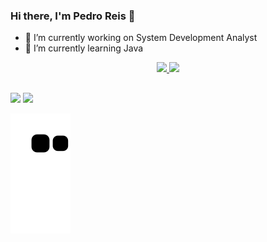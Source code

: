### Hi there, I'm Pedro Reis 👋

- 🔭 I’m currently working on System Development Analyst
- 🌱 I’m currently learning Java

<div align="center">
  <a href="https://github.com/Pedro-Hc-Reis">
  <img height="150em" src="https://github-readme-stats.vercel.app/api?username=Pedro-Hc-Reis&show_icons=true&theme=dark&include_all_commits=true&count_private=true"/>
  <img height="150em" src="https://github-readme-stats.vercel.app/api/top-langs/?username=Pedro-Hc-Reis&layout=compact&langs_count=7&theme=dark"/>
</div>

  ##

<div> 
  <a href="https://www.instagram.com/pedrohenriquecreis/" target="_blank"><img src="https://img.shields.io/badge/-Instagram-%23E4405F?style=for-the-badge&logo=instagram&logoColor=white" target="_blank"></a>
  <a href="https://www.linkedin.com/in/pedro-h-c-reis" target="_blank"><img src="https://img.shields.io/badge/-LinkedIn-%230077B5?style=for-the-badge&logo=linkedin&logoColor=white" target="_blank"></a> 

  ![Snake animation](https://github.com/rafaballerini/rafaballerini/blob/output/github-contribution-grid-snake.svg)

</div>
